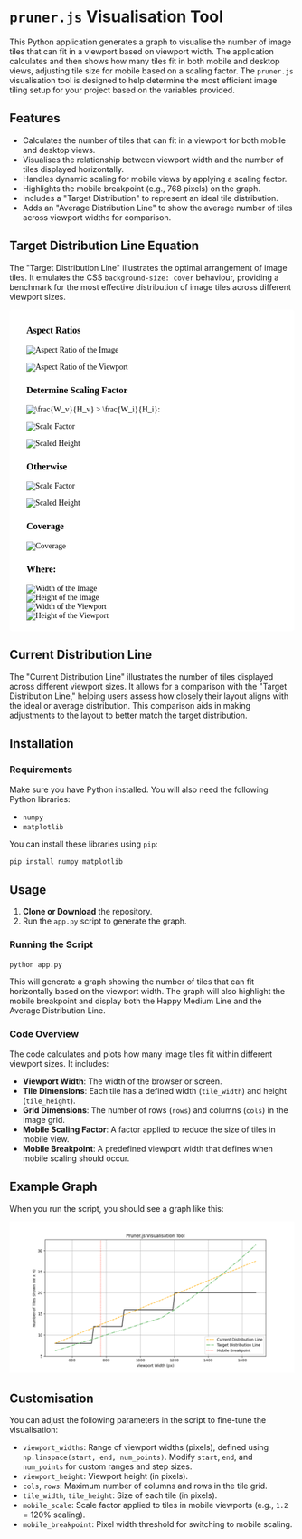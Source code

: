 # `pruner.js` Visualisation Tool

This Python application generates a graph to visualise the number of image tiles that can fit in a viewport based on viewport width. The application calculates and then shows how many tiles fit in both mobile and desktop views, adjusting tile size for mobile based on a scaling factor. The `pruner.js` visualisation tool is designed to help determine the most efficient image tiling setup for your project based on the variables provided.

## Features

- Calculates the number of tiles that can fit in a viewport for both mobile and desktop views.
- Visualises the relationship between viewport width and the number of tiles displayed horizontally.
- Handles dynamic scaling for mobile views by applying a scaling factor.
- Highlights the mobile breakpoint (e.g., 768 pixels) on the graph.
- Includes a "Target Distribution" to represent an ideal tile distribution.
- Adds an "Average Distribution Line" to show the average number of tiles across viewport widths for comparison.

## Target Distribution Line Equation

The "Target Distribution Line" illustrates the optimal arrangement of image tiles. It emulates the CSS `background-size: cover` behaviour, providing a benchmark for the most effective distribution of image tiles across different viewport sizes.

<div style="background-color: #fff; border-radius: 5px; padding: 5px 30px; color: #000; font-family: georgia; ">
  
### Aspect Ratios

  ![Aspect Ratio of the Image](https://latex.codecogs.com/svg.latex?\text{Aspect%20Ratio%20Image}%20=%20\frac{W_i}{H_i})

  ![Aspect Ratio of the Viewport](https://latex.codecogs.com/svg.latex?\text{Aspect%20Ratio%20Viewport}%20=%20\frac{W_v}{H_v})

### Determine Scaling Factor

![\frac{W_v}{H_v} > \frac{W_i}{H_i}](https://latex.codecogs.com/svg.latex?\text{If%20}\frac{W_v}{H_v}%20>%20\frac{W_i}{H_i}):

![Scale Factor](https://latex.codecogs.com/svg.latex?\text{Scale%20Factor}%20=%20\frac{W_v}{W_i})

![Scaled Height](https://latex.codecogs.com/svg.latex?\text{Scaled%20Height}%20=%20\frac{W_v}{\text{Aspect%20Ratio}_{\text{image}}})

### Otherwise

![Scale Factor](https://latex.codecogs.com/svg.latex?\text{Scale%20Factor}%20=%20\frac{H_v}{H_i})

![Scaled Height](https://latex.codecogs.com/svg.latex?\text{Scaled%20Height}%20=%20H_v)

### Coverage

![Coverage](https://latex.codecogs.com/svg.latex?\text{Coverage}%20=%20\left(\frac{W_v}{W_i}\right)%20\times%20\left(\frac{H_v}{H_i}\right))

### Where:

![Width of the Image](https://latex.codecogs.com/svg.latex?W_i%20=%20\text{Width%20of%20the%20image})<br>
![Height of the Image](https://latex.codecogs.com/svg.latex?H_i%20=%20\text{Height%20of%20the%20image})<br>
![Width of the Viewport](https://latex.codecogs.com/svg.latex?W_v%20=%20\text{Width%20of%20the%20viewport})<br>
![Height of the Viewport](https://latex.codecogs.com/svg.latex?H_v%20=%20\text{Height%20of%20the%20viewport})<br>

</div>

## Current Distribution Line

The "Current Distribution Line" illustrates the number of tiles displayed across different viewport sizes. It allows for a comparison with the "Target Distribution Line," helping users assess how closely their layout aligns with the ideal or average distribution. This comparison aids in making adjustments to the layout to better match the target distribution.

## Installation

### Requirements

Make sure you have Python installed. You will also need the following Python libraries:
- `numpy`
- `matplotlib`

You can install these libraries using `pip`:

```bash
pip install numpy matplotlib
```

## Usage

1. **Clone or Download** the repository.
2. Run the `app.py` script to generate the graph.

### Running the Script

```bash
python app.py
```

This will generate a graph showing the number of tiles that can fit horizontally based on the viewport width. The graph will also highlight the mobile breakpoint and display both the Happy Medium Line and the Average Distribution Line.

### Code Overview

The code calculates and plots how many image tiles fit within different viewport sizes. It includes:

- **Viewport Width**: The width of the browser or screen.
- **Tile Dimensions**: Each tile has a defined width (`tile_width`) and height (`tile_height`).
- **Grid Dimensions**: The number of rows (`rows`) and columns (`cols`) in the image grid.
- **Mobile Scaling Factor**: A factor applied to reduce the size of tiles in mobile view.
- **Mobile Breakpoint**: A predefined viewport width that defines when mobile scaling should occur.

## Example Graph

When you run the script, you should see a graph like this:

![Graph Example](./example.png)

## Customisation

You can adjust the following parameters in the script to fine-tune the visualisation:

- `viewport_widths`: Range of viewport widths (pixels), defined using `np.linspace(start, end, num_points)`. Modify `start`, `end`, and `num_points` for custom ranges and step sizes.
- `viewport_height`: Viewport height (in pixels).
- `cols`, `rows`: Maximum number of columns and rows in the tile grid.
- `tile_width`, `tile_height`: Size of each tile (in pixels).
- `mobile_scale`: Scale factor applied to tiles in mobile viewports (e.g., `1.2` = 120% scaling).
- `mobile_breakpoint`: Pixel width threshold for switching to mobile scaling.